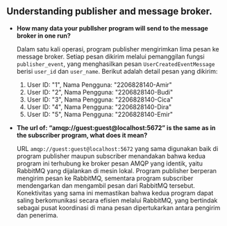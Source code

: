 ## Understanding publisher and message broker.

- **How many data your publlsher program will send to the message broker in one run?**
  
    Dalam satu kali operasi, program publisher mengirimkan lima pesan ke message broker. Setiap pesan dikirim melalui pemanggilan fungsi `publisher_event`, yang menghasilkan pesan `UserCreatedEventMessage` berisi `user_id` dan `user_name`. Berikut adalah detail pesan yang dikirim:
    1. User ID: "1", Nama Pengguna: "2206828140-Amir"
    2. User ID: "2", Nama Pengguna: "2206828140-Budi"
    3. User ID: "3", Nama Pengguna: "2206828140-Cica"
    4. User ID: "4", Nama Pengguna: "2206828140-Dira"
    5. User ID: "5", Nama Pengguna: "2206828140-Emir"

    
- **The url of: “amqp://guest:guest@localhost:5672” is the same as in the subscriber program, what does it mean?**
  
    URL `amqp://guest:guest@localhost:5672` yang sama digunakan baik di program publisher maupun subscriber menandakan bahwa kedua program ini terhubung ke broker pesan AMQP yang identik, yaitu RabbitMQ yang dijalankan di mesin lokal. Program publisher berperan mengirim pesan ke RabbitMQ, sementara program subscriber mendengarkan dan mengambil pesan dari RabbitMQ tersebut. Konektivitas yang sama ini memastikan bahwa kedua program dapat saling berkomunikasi secara efisien melalui RabbitMQ, yang bertindak sebagai pusat koordinasi di mana pesan dipertukarkan antara pengirim dan penerima.